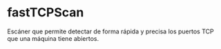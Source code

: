 # fastTCPScan
Escáner que permite detectar de forma rápida y precisa los puertos TCP que una máquina tiene abiertos.
